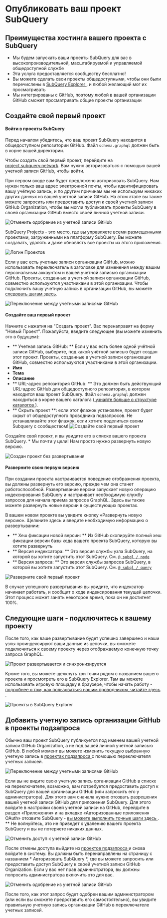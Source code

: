 # Опубликовать ваш проект SubQuery

## Преимущества хостинга вашего проекта с SubQuery
- Мы будем запускать ваши проекты SubQuery для вас в высокопроизводительной, масштабируемой и управляемой общедоступной службе
- Эта услуга предоставляется сообществу бесплатно!
- Вы можете сделать свои проекты общедоступными, чтобы они были перечислены в [ SubQuery Explorer ](https://explorer.subquery.network), и любой желающий мог их просматривать
- Мы интегрированы с GitHub, поэтому любой в вашей организации GitHub сможет просматривать общие проекты организации

## Создайте свой первый проект

#### Войти в проекты SubQuery

Перед началом убедитесь, что ваш проект SubQuery находится в общедоступном репозитории GitHub. Файл `schema.graphql` должен быть в корне вашей директории.

Чтобы создать свой первый проект, перейдите на [project.subquery.network](https://project.subquery.network). Вам нужно авторизоваться с помощью вашей учетной записи GitHub, чтобы войти.

При первом входе вам будет предложено авторизовать SubQuery. Нам нужен только ваш адрес электронной почты, чтобы идентифицировать вашу учётную запись, и по другим причинам мы не используем никаких других данных из вашей учетной записи GitHub. На этом этапе вы также можете запросить или предоставить доступ к своей учетной записи GitHub Organization, чтобы вы могли публиковать проекты SubQuery в своей организации GitHub вместо своей личной учетной записи.

![Отменить одобрение из учетной записи GitHub](/assets/img/project_auth_request.png)

SubQuery Projects - это место, где вы управляете всеми размещенными проектами, загруженными на платформу SubQuery. Вы можете создавать, удалять и даже обновлять все проекты из этого приложения.

![Логин Проектов](/assets/img/projects-dashboard.png)

Если у вас есть учетные записи организации GitHub, можно использовать переключатель в заголовке для изменения между вашим персональным аккаунтом и вашей учетной записью организации GitHub. Проекты, созданные в учетной записи организации GitHub, совместно используются участниками в этой организации. Чтобы подключить вашу учетную запись в организации GitHub, вы можете [следовать шагам здесь](#add-github-organization-account-to-subquery-projects).

![Переключение между учетными записями GitHub](/assets/img/projects-account-switcher.png)

#### Создайте ваш первый проект

Начните с нажатия на "Создать проект". Вас перенаправят на форму "Новый Проект". Пожалуйста, введите следующее (вы можете изменить это в будущем):
- ** Учетная запись GitHub: ** Если у вас есть более одной учётной записи GitHub, выберите, под какой учётной записью будет создан этот проект. Проекты, созданные в учетной записи организации GitHub, совместно используются участниками в этой организации.
- **Имя**
- **Тема**
- **Описание**
- ** URL-адрес репозитория GitHub: ** Это должен быть действующий URL-адрес GitHub для общедоступного репозитория, в котором находится ваш проект SubQuery. Файл `schema.graphql` должен находиться в корне вашего каталога ([ узнайте больше о структуре каталогов ](../create/introduction.md#directory-structure)).
- ** Скрыть проект **: если этот флажок установлен, проект будет скрыт от общедоступного проводника подзапросов. Не устанавливайте этот флажок, если хотите поделиться своим Subquery с сообществом! ![Создайте свой первый проект](/assets/img/projects-create.png)

Создайте свой проект, и вы увидите его в списке вашего проекта SubQuery. * Мы почти у цели! Нам просто нужно развернуть новую версию. </p>

![Создан проект без развертывания](/assets/img/projects-no-deployment.png)

#### Разверните свою первую версию

При создании проекта настраивается поведение отображения проекта, вы должны развернуть его версию, прежде чем она станет работоспособной. Развертывание версии запускает новую операцию индексирования SubQuery и настраивает необходимую службу запросов для начала приема запросов GraphQL. Здесь вы также можете развернуть новые версии в существующих проектах.

В вашем новом проекте вы увидите кнопку «Развернуть новую версию». Щелкните здесь и введите необходимую информацию о развертывании:
- ** Хеш фиксации новой версии: ** Из GitHub скопируйте полный хеш фиксации версии базы кода вашего проекта SubQuery, которую вы хотите развернуть
- ** Версия индексатора: ** Это версия службы узла SubQuery, на которой вы хотите запустить этот SubQuery. См. [`@ subql / node`](https://www.npmjs.com/package/@subql/node)
- ** Версия запроса: ** Это версия службы запросов SubQuery, в которой вы хотите запустить этот SubQuery. См. [`@ subql / query`](https://www.npmjs.com/package/@subql/query)

![Разверните свой первый проект](https://static.subquery.network/media/projects/projects-first-deployment.png)

В случае успешного развертывания вы увидите, что индексатор начинает работать, и сообщит о ходе индексирования текущей цепочки. Этот процесс может занять некоторое время, пока он не достигнет 100%.

## Следующие шаги - подключитесь к вашему проекту
После того, как ваше развертывание будет успешно завершено и наши узлы проиндексируют ваши данные из цепочки, вы сможете подключиться к своему проекту через отображаемую конечную точку запроса GraphQL.

![Проект развертывается и синхронизируется](/assets/img/projects-deploy-sync.png)

Кроме того, вы можете щелкнуть три точки рядом с названием вашего проекта и просмотреть его в SubQuery Explorer. Там вы можете использовать игровую площадку в браузере, чтобы начать работу - [ подробнее о том, как пользоваться нашим проводником, читайте здесь ](../query/query.md).

![Проекты в SubQuery Explorer](/assets/img/projects-explorer.png)

## Добавить учетную запись организации GitHub в проекты подзапроса

Обычно ваш проект SubQuery публикуется под именем вашей учетной записи GitHub Organization, а не под вашей личной учетной записью GitHub. В любой момент вы можете изменить текущую выбранную учетную запись в [ проектах подзапроса ](https://project.subquery.network) с помощью переключателя учетных записей.

![Переключение между учетными записями GitHub](/assets/img/projects-account-switcher.png)

Если вы не видите свою учетную запись организации GitHub в списке на переключателе, возможно, вам потребуется предоставить доступ к SubQuery для вашей организации GitHub (или запросить его у администратора). Для этого вам сначала нужно отозвать разрешения вашей учетной записи GitHub для приложения SubQuery. Для этого войдите в настройки своей учетной записи на GitHub, перейдите в раздел «Приложения» и на вкладке «Авторизованные приложения OAuth» отозвите SubQuery - [ вы можете выполнить точные шаги здесь ](https://docs.github.com/en/github/authenticating-to-github/keeping-your-account-and-data-secure/reviewing-your-authorized-applications-oauth). ** Не волнуйтесь, это не приведет к удалению вашего проекта SubQuery и вы не потеряете никаких данных.

![Отменить доступ к учетной записи GitHub](/assets/img/project_auth_revoke.png)

После отмены доступа выйдите из [ проектов подзапроса ](https://project.subquery.network) и снова войдите в систему. Вы должны быть перенаправлены на страницу с названием * Авторизовать SubQuery *, где вы можете запросить или предоставить доступ SubQuery к своей учетной записи GitHub Organization. Если у вас нет прав администратора, вы должны попросить администратора включить это для вас.

![Отменить одобрение из учетной записи GitHub](/assets/img/project_auth_request.png)

После того, как этот запрос будет одобрен вашим администратором (или если вы сможете предоставить его самостоятельно), вы увидите правильную учетную запись организации GitHub в переключателе учетных записей.
